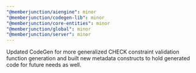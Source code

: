 ```yaml
---
"@memberjunction/aiengine": minor
"@memberjunction/codegen-lib": minor
"@memberjunction/core-entities": minor
"@memberjunction/global": minor
"@memberjunction/server": minor
---
```


Updated CodeGen for more generalized CHECK constraint validation function generation and built new metadata constructs to hold generated code for future needs as well.
